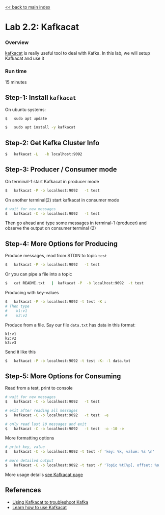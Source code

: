 <link rel='stylesheet' href='../assets/css/main.css'/>

[<< back to main index](../README.md)

# Lab 2.2: Kafkacat

### Overview

[kafkacat](https://github.com/edenhill/kcat) is really useful tool to deal with Kafka.  In this lab, we will setup Kafkacat and use it

### Run time

15 minutes

## Step-1: Install `kafkacat`

On ubuntu systems:

```bash
$   sudo apt update

$   sudo apt install -y kafkacat
```

## Step-2: Get Kafka Cluster Info

```bash
$   kafkacat -L   -b localhost:9092
```

## Step-3: Producer / Consumer mode

On terminal-1 start Kafkacat in producer mode

```bash
$   kafkacat -P -b localhost:9092   -t test
```

On another terminal(2) start kafkacat in consumer mode

```bash
# wait for new messages
$   kafkacat -C -b localhost:9092   -t test
```

Then go ahead and type some messages in terminal-1 (producer) and observe the output on consumer terminal (2)

## Step-4: More Options for Producing

Produce messages, read from STDIN to topic `test`

```bash
$   kafkacat -P -b localhost:9092   -t test
```

Or you can pipe a file into a topic

```bash
$   cat README.txt   |  kafkacat -P  -b localhost:9092  -t test
```

Producing with key-values

```bash
$   kafkacat -P -b localhost:9092 -t test -K :
# Then type
#    k1:v1
#    k2:v2
```

Produce from a file.  Say our file `data.txt` has data in this format:

```text
k1:v1
k2:v2
k3:v3
```

Send it like this

```bash
$   kafkacat -P -b localhost:9092 -t test -K: -l data.txt
```


## Step-5: More Options for Consuming

Read from a test, print to console

```bash
# wait for new messages
$   kafkacat -C -b localhost:9092   -t test

# exit after reading all messages
$   kafkacat -C -b localhost:9092   -t test  -e

# only read last 10 messages and exit
$   kafkacat -C -b localhost:9092   -t test  -o -10 -e
```

More formatting options

```bash
# print key, value
$   kafkacat -C -b localhost:9092 -t test -f 'key: %k, value: %s \n'

# more detailed output
$   kafkacat -C -b localhost:9092 -t test -f 'Topic %t[%p], offset: %o, key: %k, value: %s, (length: %S bytes) \n'
```

More usage details [see Kafkacat page](https://github.com/edenhill/kcat)

## References

* [Using Kafkacat to troubleshoot Kafka](https://www.vertica.com/docs/9.2.x/HTML/Content/Authoring/KafkaIntegrationGuide/TroubleShooting/UsingKafkacatToTroubleShootIssues.htm)
* [Learn how to use Kafkacat](https://dev.to/de_maric/learn-how-to-use-kafkacat-the-most-versatile-kafka-cli-client-1kb4)